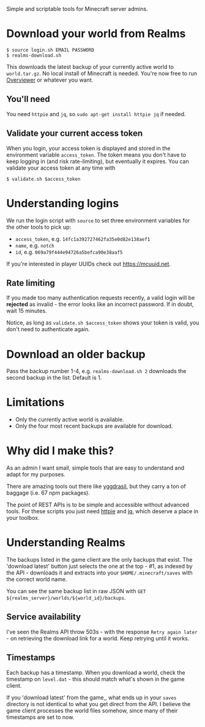 Simple and scriptable tools for Minecraft server admins.

# Download your world from Realms

```
$ source login.sh EMAIL PASSWORD
$ realms-download.sh
```

This downloads the latest backup of your currently active world to `world.tar.gz`.
No local install of Minecraft is needed. You're now free to run [Overviewer](https://overviewer.org/) or whatever you want.

## You'll need

You need `httpie` and `jq`, so `sudo apt-get install httpie jq` if needed.

## Validate your current access token

When you login, your access token is displayed and stored in the environment variable `access_token`. The token means you don't have to keep logging in (and risk rate-limiting), but eventually it expires.
You can validate your access token at any time with
```
$ validate.sh $access_token
```

# Understanding logins

We run the login script with `source` to set three environment variables for the other tools to pick up:
- `access_token`, e.g. `14fc1a392727462fa35e0d82e138aef1`
- `name`, e.g. `notch`
- `id`, e.g. `069a79f444e94726a5befca90e38aaf5`

If you're interested in player UUIDs check out https://mcuuid.net.

## Rate limiting

If you made too many authentication requests recently, a valid login will be **rejected** as invalid - the error looks like an incorrect password. If in doubt, wait 15 minutes.

Notice, as long as `validate.sh $access_token` shows your token is valid, you don't need to authenticate again.

# Download an older backup

Pass the backup number 1-4, e.g. `realms-download.sh 2` downloads the second backup in the list. Default is 1.

# Limitations

- Only the currently active world is available.
- Only the four most recent backups are available for download.

# Why did I make this?

As an admin I want small, simple tools that are easy to understand and adapt for my purposes.

There are amazing tools out there like [yggdrasil](https://github.com/zekesonxx/node-yggdrasil), but they carry a ton of baggage (i.e. 67 npm packages).

The point of REST APIs is to be simple and accessible without advanced tools. For these scripts you just need [httpie](https://httpie.org/) and [jq](https://stedolan.github.io/jq/), which deserve a place in your toolbox.

# Understanding Realms

The backups listed in the game client are the only backups that exist. The 'download latest' button just selects the one at the top - #1, as indexed by the API - downloads it and extracts into your `$HOME/.minecraft/saves` with the correct world name.

You can see the same backup list in raw JSON with `GET ${realms_server}/worlds/${world_id}/backups`.

## Service availability

I've seen the Realms API throw 503s - with the response `Retry again later` - on retrieving the download link for a world. Keep retrying until it works.

## Timestamps

Each backup has a timestamp. When you download a world, check the timestamp on `level.dat` - this should match what's shown in the game client.

If you 'download latest' from the game,, what ends up in your `saves` directory is not identical to what you get direct from the API. I believe the game client processes the world files somehow, since many of their timestamps are set to now.
